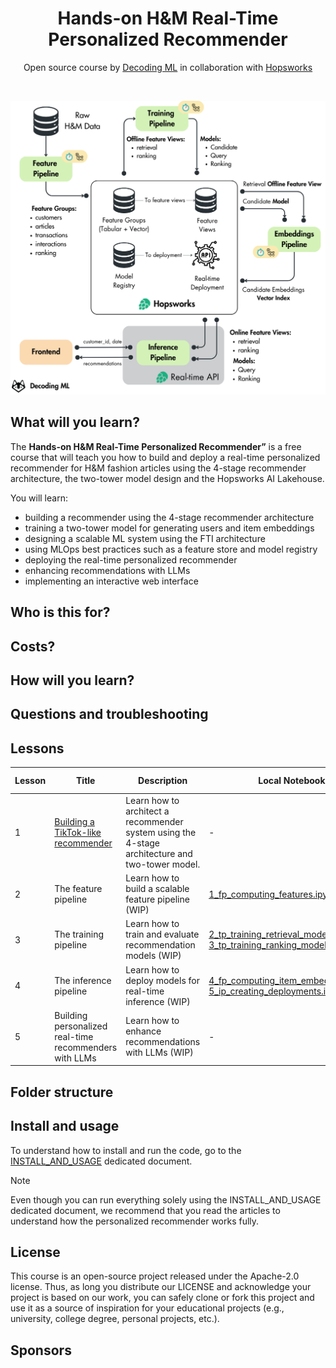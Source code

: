 <div align="center">
  <h1>Hands-on H&M Real-Time Personalized Recommender</h1>
  <p class="tagline">Open source course by <a href="https://decodingml.substack.com">Decoding ML</a> in collaboration with <a href="https://rebrand.ly/homepage-github">Hopsworks</a></p>
</div>
</br>

<p align="center">
  <a href="https://decodingml.substack.com/p/33d3273e-b8e3-4d98-b160-c3d239343022">
    <img src="assets/architecture.png" alt="Architecture">
  </a>
</p>

## What will you learn?

The **Hands-on H&M Real-Time Personalized Recommender”** is a free course that will teach you how to build and deploy a real-time personalized recommender for H&M fashion articles using the 4-stage recommender architecture, the two-tower model design and the Hopsworks AI Lakehouse. 

You will learn:

- building a recommender using the 4-stage recommender architecture
- training a two-tower model for generating users and item embeddings
- designing a scalable ML system using the FTI architecture
- using MLOps best practices such as a feature store and model registry
- deploying the real-time personalized recommender
- enhancing recommendations with LLMs
- implementing an interactive web interface

## Who is this for?

## Costs?

## How will you learn?

## Questions and troubleshooting

## Lessons

| Lesson | Title | Description | Local Notebooks | Colab Notebooks |
|--------|-------|-------------|----------------|-----------------|
| 1 | [Building a TikTok-like recommender](https://decodingml.substack.com/p/33d3273e-b8e3-4d98-b160-c3d239343022) | Learn how to architect a recommender system using the 4-stage architecture and two-tower model. | - | - |
| 2 | The feature pipeline | Learn how to build a scalable feature pipeline (WIP) | [1_fp_computing_features.ipynb](notebooks/1_fp_computing_features.ipynb) | - |
| 3 | The training pipeline | Learn how to train and evaluate recommendation models (WIP) | [2_tp_training_retrieval_model.ipynb](notebooks/2_tp_training_retrieval_model.ipynb), [3_tp_training_ranking_model.ipynb](notebooks/3_tp_training_ranking_model.ipynb) | - |
| 4 | The inference pipeline | Learn how to deploy models for real-time inference (WIP) | [4_fp_computing_item_embeddings.ipynb](notebooks/4_fp_computing_item_embeddings.ipynb),  [5_ip_creating_deployments.ipynb](notebooks/5_ip_creating_deployments.ipynb) | - |
| 5 | Building personalized real-time recommenders with LLMs | Learn how to enhance recommendations with LLMs (WIP) | - | - |

## Folder structure

## Install and usage

To understand how to install and run the code, go to the [INSTALL_AND_USAGE]() dedicated document.

> [!Note]
> Even though you can run everything solely using the INSTALL_AND_USAGE dedicated document, we recommend that you read the articles to understand how the personalized recommender works fully.

## License

This course is an open-source project released under the Apache-2.0 license. Thus, as long you distribute our LICENSE and acknowledge your project is based on our work, you can safely clone or fork this project and use it as a source of inspiration for your educational projects (e.g., university, college degree, personal projects, etc.).

## Sponsors

